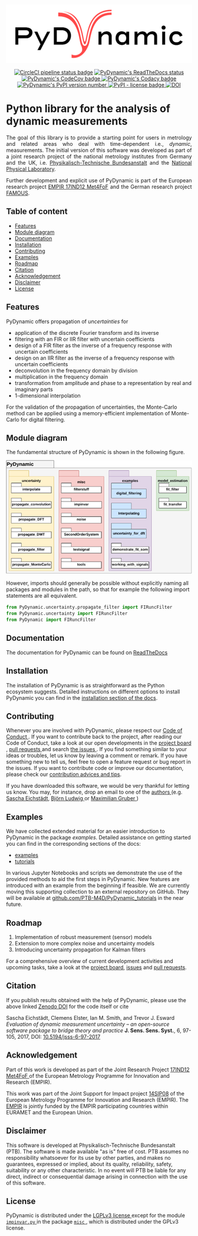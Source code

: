 <img src="https://raw.githubusercontent.com/PTB-M4D/PyDynamic/master/docs/PyDynamic_logo.svg" alt="the logo of PyDynamic" title="PyDynamic logo">
<p align="center">
  <!-- CircleCI Tests -->
  <a href="https://circleci.com/gh/PTB-M4D/PyDynamic"><img alt="CircleCI pipeline status badge" src="https://circleci.com/gh/PTB-M4D/PyDynamic.svg?style=shield"></a>
  <!-- ReadTheDocs Documentation -->
  <a href="https://pydynamic.readthedocs.io/en/latest/index.html">
    <img src="https://readthedocs.org/projects/pydynamic/badge/?version=latest" alt="PyDynamic's ReadTheDocs status">
  </a>
  <!-- CodeCov(erage) -->
  <a href="https://codecov.io/gh/PTB-M4D/PyDynamic">
    <img src="https://codecov.io/gh/PTB-M4D/PyDynamic/branch/master/graph/badge.svg" alt=" PyDynamic's CodeCov badge">
  </a>
  <!-- Codacy -->
  <a href="https://www.codacy.com/gh/PTB-M4D/PyDynamic/dashboard?utm_source=github.com&amp;utm_medium=referral&amp;utm_content=PTB-M4D/PyDynamic&amp;utm_campaign=Badge_Grade">
    <img src="https://app.codacy.com/project/badge/Grade/db86b58d6fa5446e8408644c8196f5e2" alt=" PyDynamic's Codacy badge">
  </a>
  <!-- PyPI Version -->
  <a href="https://pypi.org/project/pydynamic">
    <img src="https://img.shields.io/pypi/v/pydynamic.svg?label=release&color=blue&style=flat-square" alt=" PyDynamic's PyPI version number">
  </a>
  <!-- PyPI License -->
  <a href="https://www.gnu.org/licenses/lgpl-3.0.en.html">
    <img alt="PyPI - license badge" src="https://img.shields.io/pypi/l/pydynamic?color=bright">
  </a>
  <!-- Zenodo DOI -->
  <a href="https://doi.org/10.5281/zenodo.1489877">
    <img src="https://zenodo.org/badge/DOI/10.5281/zenodo.1489877.svg" alt="DOI"></a>
</p>

# Python library for the analysis of dynamic measurements

<p align="justify">
The goal of this library is to provide a starting point for users in metrology and
related areas who deal with time-dependent i.e., <i>dynamic</i>, measurements. The
initial version of this software was developed as part of a joint research project of
the national metrology institutes from Germany and the UK, i.e.
<a href="https://www.ptb.de/cms/en.html">Physikalisch-Technische Bundesanstalt</a> 
and the <a href="https://www.npl.co.uk">National Physical Laboratory</a>.
</p>

<p align="justify">
Further development and explicit use of PyDynamic is part of the European research
project <a href="https://www.ptb.de/empir2018/met4fof/home/">EMPIR 17IND12 
Met4FoF</a> and the German research project <a href="https://famous-project.
eu">FAMOUS</a>.
</p>

## Table of content

- [Features](#features)
- [Module diagram](#module-diagram)
- [Documentation](#documentation)
- [Installation](#installation)
- [Contributing](#contributing)
- [Examples](#examples)
- [Roadmap](#roadmap)
- [Citation](#citation)
- [Acknowledgement](#acknowledgement)
- [Disclaimer](#disclaimer)
- [License](#license)

## Features

PyDynamic offers propagation of *uncertainties* for

- application of the discrete Fourier transform and its inverse
- filtering with an FIR or IIR filter with uncertain coefficients
- design of a FIR filter as the inverse of a frequency response with
  uncertain coefficients
- design on an IIR filter as the inverse of a frequency response with
  uncertain coefficients
- deconvolution in the frequency domain by division
- multiplication in the frequency domain
- transformation from amplitude and phase to a representation by real and
  imaginary parts
- 1-dimensional interpolation

For the validation of the propagation of uncertainties, the Monte-Carlo
method can be applied using a memory-efficient implementation of Monte-Carlo
for digital filtering.

## Module diagram

The fundamental structure of PyDynamic is shown in the following figure.

![PyDynamic module diagram](https://raw.githubusercontent.com/PTB-M4D/PyDynamic/master/docs/PyDynamic_module_diagram.png)

However, imports should generally be possible without explicitly naming all packages
and modules in the path, so that for example the following import statements are all
equivalent.

```python
from PyDynamic.uncertainty.propagate_filter import FIRuncFilter
from PyDynamic.uncertainty import FIRuncFilter
from PyDynamic import FIRuncFilter
```

## Documentation

The documentation for PyDynamic can be found on
[ReadTheDocs](http://pydynamic.readthedocs.io)

## Installation

The installation of PyDynamic is as straightforward as the Python ecosystem suggests.
Detailed instructions on different options to install PyDynamic you can find in the 
[installation section of the docs](https://pydynamic.readthedocs.io/en/latest/INSTALL.html).

## Contributing

Whenever you are involved with PyDynamic, please respect our [Code of Conduct
](https://github.com/PTB-M4D/PyDynamic/blob/master/CODE_OF_CONDUCT.md).
If you want to contribute back to the project, after reading our Code of Conduct,
take a look at our open developments in the [project board
](https://github.com/PTB-M4D/PyDynamic/projects/1), [pull requests
](https://github.com/PTB-M4D/PyDynamic/pulls) and search [the issues
](https://github.com/PTB-M4D/PyDynamic/issues). If you find something similar to
your ideas or troubles, let us know by leaving a comment or remark. If you have
something new to tell us, feel free to open a feature request or bug report in the
issues. If you want to contribute code or improve our documentation, please check our
[contribution advices and tips](https://pydynamic.readthedocs.io/en/latest/CONTRIBUTING.html).

If you have downloaded this software, we would be very thankful for letting
us know. You may, for instance, drop an email to one of the [authors
](https://github.com/PTB-M4D/PyDynamic/graphs/contributors) (e.g.
[Sascha Eichstädt](mailto:sascha.eichstaedt@ptb.de), [Björn Ludwig
](mailto:bjoern.ludwig@ptb.de) or [Maximilian Gruber
](mailto:maximilian.gruber@ptb.de))

## Examples

We have collected extended material for an easier introduction to PyDynamic in the
package _examples_. Detailed assistance on getting started you can find in the
corresponding sections of the docs:

* [examples](https://pydynamic.readthedocs.io/en/latest/Examples.html)
* [tutorials](https://pydynamic.readthedocs.io/en/latest/Tutorials.html)

In various Jupyter Notebooks and scripts we demonstrate the use of
the provided methods to aid the first steps in PyDynamic. New features are introduced
with an example from the beginning if feasible. We are currently moving this supporting
collection to an external repository on GitHub. They will be available at
[github.com/PTB-M4D/PyDynamic_tutorials](https://github.com/PTB-M4D/PyDynamic_tutorials) 
in the near future.

## Roadmap

1. Implementation of robust measurement (sensor) models
1. Extension to more complex noise and uncertainty models
1. Introducing uncertainty propagation for Kalman filters

For a comprehensive overview of current development activities and upcoming tasks,
take a look at the [project board](https://github.com/PTB-M4D/PyDynamic/projects/1),
[issues](https://github.com/PTB-M4D/PyDynamic/issues) and
[pull requests](https://github.com/PTB-M4D/PyDynamic/pulls).

## Citation

If you publish results obtained with the help of PyDynamic, please use the above linked
[Zenodo DOI](https://doi.org/10.5281/zenodo.1489877) for the code itself or cite

Sascha Eichstädt, Clemens Elster, Ian M. Smith, and Trevor J. Esward
*Evaluation of dynamic measurement uncertainty – an open-source software
package to bridge theory and practice*
**J. Sens. Sens. Syst.**, 6, 97-105, 2017, DOI: [10.5194/jsss-6-97-2017
](https://doi.org/10.5194/jsss-6-97-2017)

## Acknowledgement

Part of this work is developed as part of the Joint Research Project [17IND12 Met4FoF
](http://met4fof.eu) of the European Metrology Programme for Innovation and
Research (EMPIR).

This work was part of the Joint Support for Impact project
[14SIP08](https://www.euramet.org/research-innovation/search-research-projects/details/project/standards-and-software-to-maximise-end-user-uptake-of-nmi-calibrations-of-dynamic-force-torque-and/)
of the European Metrology Programme for Innovation and Research (EMPIR). The
[EMPIR](http://msu.euramet.org) is jointly funded by the EMPIR participating 
countries within EURAMET and the European Union.

## Disclaimer

This software is developed at Physikalisch-Technische Bundesanstalt (PTB). The
software is made available "as is" free of cost. PTB assumes no responsibility
whatsoever for its use by other parties, and makes no guarantees, expressed or
implied, about its quality, reliability, safety, suitability or any other
characteristic. In no event will PTB be liable for any direct, indirect or
consequential damage arising in connection with the use of this software.

## License

PyDynamic is distributed under the [LGPLv3 license
](https://github.com/PTB-M4D/PyDynamic/blob/master/licence.txt)
except for the module [`impinvar.py`
](https://github.com/PTB-M4D/PyDynamic/blob/master/src/PyDynamic/misc/impinvar.py) 
in the package [`misc`
](https://pydynamic.readthedocs.io/en/master/PyDynamic.misc.html), 
which is distributed under the GPLv3 license.
